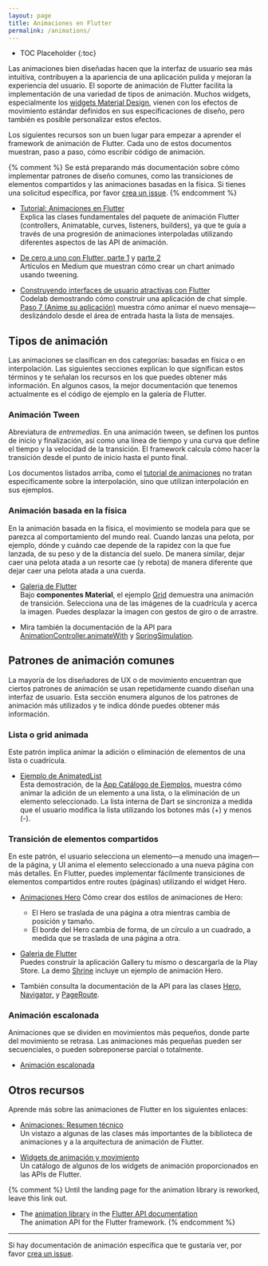 ```yaml
---
layout: page
title: Animaciones en Flutter
permalink: /animations/
---
```


* TOC Placeholder
{:toc}


Las animaciones bien diseñadas hacen que la interfaz de usuario sea más intuitiva, contribuyen a la apariencia de una aplicación pulida y mejoran la experiencia del usuario. El soporte de animación de Flutter facilita la implementación de una variedad de tipos de animación.
Muchos widgets, especialmente los [widgets Material Design](https://flutter.io/widgets/material/),
vienen con los efectos de movimiento estándar definidos en sus especificaciones de diseño, pero también es posible personalizar estos efectos.

Los siguientes recursos son un buen lugar para empezar a aprender el framework de animación de Flutter. Cada uno de estos documentos muestran, paso a paso, cómo escribir código de animación.

{% comment %}
Se está preparando más documentación sobre cómo implementar patrones de diseño comunes, como las transiciones de elementos compartidos y las animaciones basadas en la física.
Si tienes una solicitud específica, por favor [crea un issue](https://github.com/flutter/flutter/issues).
{% endcomment %}

* [Tutorial: Animaciones en Flutter](/tutorials/animation/)<br>
Explica las clases fundamentales del paquete de animación Flutter (controllers, Animatable, curves, listeners, builders), ya que te guía a través de una progresión de animaciones interpoladas utilizando diferentes aspectos de las API de animación.


* [De cero a uno con Flutter, parte 1](https://medium.com/dartlang/zero-to-one-with-flutter-43b13fd7b354) y [parte
2](https://medium.com/dartlang/zero-to-one-with-flutter-part-two-5aa2f06655cb)<br>
Artículos en Medium que muestran cómo crear un chart animado usando tweening.

* [Construyendo interfaces de usuario atractivas con Flutter](https://codelabs.developers.google.com/codelabs/flutter/index.html#0)<br>
Codelab demostrando cómo construir una aplicación de chat simple. [Paso 7 (Anime su aplicación)](https://codelabs.developers.google.com/codelabs/flutter/index.html#6)
muestra cómo animar el nuevo mensaje&mdash;deslizándolo desde el área de entrada hasta la lista de mensajes.

## Tipos de animación

Las animaciones se clasifican en dos categorías: basadas en física o en interpolación.
Las siguientes secciones explican lo que significan estos términos y te señalan los recursos en los que puedes obtener más información. En algunos casos, la mejor documentación que tenemos actualmente es el código de ejemplo en la galería de Flutter.

### Animación Tween 

Abreviatura de _entremedias_. En una animación tween, se definen los puntos de inicio y finalización, así como una línea de tiempo y una curva que define el tiempo y la velocidad de la transición. El framework calcula cómo hacer la transición desde el punto de inicio hasta el punto final.

Los documentos listados arriba, como el [tutorial de animaciones](/tutorials/animation/) no tratan específicamente sobre la interpolación, sino que utilizan interpolación en sus ejemplos.

### Animación basada en la física

En la animación basada en la física, el movimiento se modela para que se parezca al comportamiento del mundo real. Cuando lanzas una pelota, por ejemplo, dónde y cuándo cae depende de la rapidez con la que fue lanzada, de su peso y de la distancia del suelo. De manera similar, dejar caer una pelota atada a un resorte cae (y rebota) de manera diferente que dejar caer una pelota atada a una cuerda.

* [Galeria de Flutter](https://github.com/flutter/flutter/tree/master/examples/flutter_gallery)<br>
Bajo **componentes Material**, el ejemplo [Grid](https://github.com/flutter/flutter/blob/master/examples/flutter_gallery/lib/demo/material/grid_list_demo.dart) demuestra una animación de transición. Selecciona una de las imágenes de la cuadrícula y acerca la imagen. Puedes desplazar la imagen con gestos de giro o de arrastre.

* Mira también la documentación de la API para
[AnimationController.animateWith](https://docs.flutter.io/flutter/animation/AnimationController/animateWith.html) y
[SpringSimulation](https://docs.flutter.io/flutter/physics/SpringSimulation-class.html).

## Patrones de animación comunes

La mayoría de los diseñadores de UX o de movimiento encuentran que ciertos patrones de animación se usan repetidamente cuando diseñan una interfaz de usuario. Esta sección enumera algunos de los patrones de animación más utilizados y te indica dónde puedes obtener más información.

### Lista o grid animada
Este patrón implica animar la adición o eliminación de elementos de una lista o cuadrícula.

* [Ejemplo de AnimatedList](/catalog/samples/animated-list/)<br>
Esta demostración, de la [App Catálogo de Ejemplos](/catalog/samples), muestra cómo animar la adición de un elemento a una lista, o la eliminación de un elemento seleccionado.
La lista interna de Dart se sincroniza a medida que el usuario modifica la lista utilizando los botones más (+) y menos (-).

### Transición de elementos compartidos

En este patrón, el usuario selecciona un elemento&mdash;a menudo una imagen&mdash;de la página, y UI anima el elemento seleccionado a una nueva página con más detalles. En Flutter, puedes implementar fácilmente transiciones de elementos compartidos entre routes (páginas) utilizando el widget Hero.

* [Animaciones Hero](/animations/hero-animations/)
Cómo crear dos estilos de animaciones de Hero:
  * El Hero se traslada de una página a otra mientras cambia de posición y tamaño.
  * El borde del Hero cambia de forma, de un círculo a un cuadrado, a medida que se traslada de una página a otra.
* [Galeria de Flutter](https://github.com/flutter/flutter/tree/master/examples/flutter_gallery)<br>
Puedes construir la aplicación Gallery tu mismo o descargarla de la Play Store.
La demo [Shrine](https://github.com/flutter/flutter/blob/master/examples/flutter_gallery/lib/demo/shrine_demo.dart) incluye un ejemplo de animación Hero.

* También consulta la documentación de la API para las clases [Hero,](https://docs.flutter.io/flutter/widgets/Hero-class.html)
[Navigator,](https://docs.flutter.io/flutter/widgets/Navigator-class.html) y
[PageRoute](https://docs.flutter.io/flutter/widgets/PageRoute-class.html).

### Animación escalonada

Animaciones que se dividen en movimientos más pequeños, donde parte del movimiento se retrasa. Las animaciones más pequeñas pueden ser secuenciales, o pueden sobreponerse parcial o totalmente.

* [Animación escalonada](/animations/staggered-animations/)

<!-- Save so I can remember how to add it back later.
<img src="/images/ic_new_releases_black_24px.svg" alt="this doc is new!"> NEW<br>
-->

## Otros recursos

Aprende más sobre las animaciones de Flutter en los siguientes enlaces:

* [Animaciones: Resumen técnico](/animations/overview.html)<br>
Un vistazo a algunas de las clases más importantes de la biblioteca de animaciones y a la arquitectura de animación de Flutter.

* [Widgets de animación y movimiento](/widgets/animation/)<br>
Un catálogo de algunos de los widgets de animación proporcionados en las APIs de Flutter.

{% comment %}
Until the landing page for the animation library is reworked, leave this
link out.
* The [animation
library](https://docs.flutter.io/flutter/animation/animation-library.html)
in the [Flutter API documentation](https://docs.flutter.io/)<br>
The animation API for the Flutter framework.
{% endcomment %}

<hr>

Si hay documentación de animación específica que te gustaría ver, por favor [crea un issue](https://github.com/flutter/flutter/issues).

